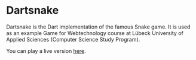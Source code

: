 # Dartsnake

Dartsnake is the Dart implementation of the famous Snake game. 
It is used as an example Game for Webtechnology course at 
Lübeck University of Applied Sciences (Computer Science Study Program).

You can play a live version [here][dartsnake-live].

[dartsnake-live]: http://www.nkode.io/static/dartsnake